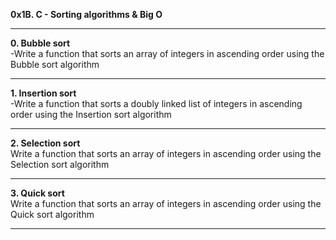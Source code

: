 

**0x1B. C - Sorting algorithms & Big O**  
____________________________________________________________________________________________________  
**0. Bubble sort**  
-Write a function that sorts an array of integers in ascending order using the Bubble sort algorithm  
____________________________________________________________________________________________________  
**1. Insertion sort**  
-Write a function that sorts a doubly linked list of integers in ascending order using the Insertion sort algorithm  
____________________________________________________________________________________________________  
**2. Selection sort**  
Write a function that sorts an array of integers in ascending order using the Selection sort algorithm  
____________________________________________________________________________________________________  
**3. Quick sort**  
Write a function that sorts an array of integers in ascending order using the Quick sort algorithm  
____________________________________________________________________________________________________  